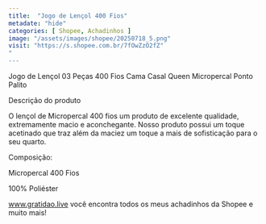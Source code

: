 ```yaml
---
title:  "Jogo de Lençol 400 Fios"
metadate: "hide"
categories: [ Shopee, Achadinhos ]
image: "/assets/images/shopee/20250718_5.png"
visit: "https://s.shopee.com.br/7fOwZzO2fZ"
"
---
```

Jogo de Lençol 03 Peças 400 Fios Cama Casal Queen Micropercal Ponto Palito

Descrição do produto

O lençol de Micropercal 400 fios  um produto de excelente qualidade, extremamente macio e aconchegante. Nosso produto possui um toque acetinado que traz além da maciez um toque a mais de sofisticação para o seu quarto.


Composição:

Micropercal 400 Fios

100% Poliéster


www.gratidao.live você encontra todos os meus achadinhos da Shopee e muito mais!